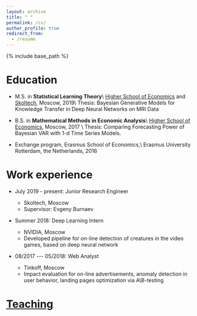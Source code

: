 ```yaml
---
layout: archive
title: " "
permalink: /cv/
author_profile: true
redirect_from:
  - /resume
---
```


{% include base_path %}

Education
======
* M.S. in **Statistical Learning Theory**\\
 [Higher School of Economics](https://www.hse.ru/en/ma/sltheory/) and 
 [Skoltech](https://www.skoltech.ru/en/education/msc-programs/ds/slt/), Moscow, 2019\\
 Thesis: Bayesian Generative Models for Knowledge Transfer in Deep Neural Networks on MRI Data
 
* B.S. in **Mathematical Methods in Economic Analysis**\\
 [Higher School of Economics](https://www.hse.ru/en/ba/economics), Moscow, 2017 \\
 Thesis: Comparing Forecasting Power of Bayesian VAR with 1-d Time Series Models.

* Exchange program, Erasmus School of Economics,\\
Erasmus University Rotterdam, the Netherlands, 2016

Work experience
======
* July 2019 - present: Junior Research Engineer
  * Skoltech, Moscow
  * Supervisor: Evgeny Burnaev

* Summer 2018: Deep Learning Intern
  * NVIDIA, Moscow
  * Developed pipeline for on-line detection of creatures in the video games, based on deep neural network
  
* 08/2017 --- 05/2018: Web Analyst
  * Tinkoff, Moscow
  * Impact evaluation for on-line advertisements, anomaly detection in user behavior, landing pages optimization via A\B-testing

[Teaching](https://akuzina.github.io/teaching/)
======
  
